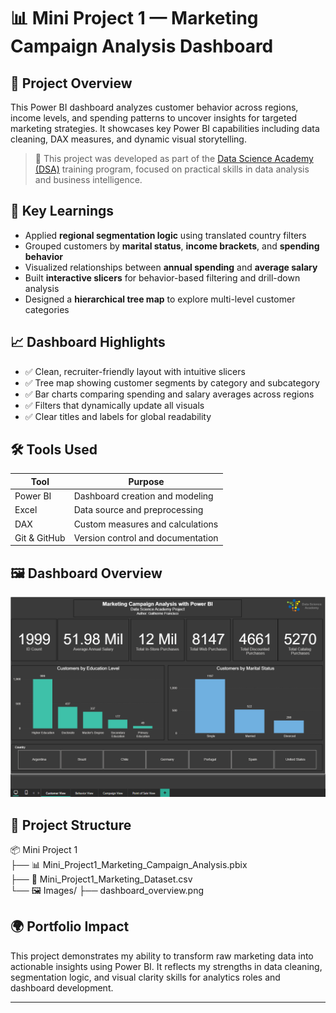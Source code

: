 # 📊 Mini Project 1 — Marketing Campaign Analysis Dashboard

## 🔎 Project Overview  
This Power BI dashboard analyzes customer behavior across regions, income levels, and spending patterns to uncover insights for targeted marketing strategies. It showcases key Power BI capabilities including data cleaning, DAX measures, and dynamic visual storytelling.

> 🧪 This project was developed as part of the [Data Science Academy (DSA)](https://www.datascienceacademy.com.br/start) training program, focused on practical skills in data analysis and business intelligence.

## 🧠 Key Learnings  
- Applied **regional segmentation logic** using translated country filters  
- Grouped customers by **marital status**, **income brackets**, and **spending behavior**  
- Visualized relationships between **annual spending** and **average salary**  
- Built **interactive slicers** for behavior-based filtering and drill-down analysis  
- Designed a **hierarchical tree map** to explore multi-level customer categories  

## 📈 Dashboard Highlights  
- ✅ Clean, recruiter-friendly layout with intuitive slicers  
- ✅ Tree map showing customer segments by category and subcategory  
- ✅ Bar charts comparing spending and salary averages across regions  
- ✅ Filters that dynamically update all visuals  
- ✅ Clear titles and labels for global readability  

## 🛠️ Tools Used

| Tool         | Purpose                            |
|--------------|------------------------------------|
| Power BI     | Dashboard creation and modeling    |
| Excel        | Data source and preprocessing      |
| DAX          | Custom measures and calculations   |
| Git & GitHub | Version control and documentation  |

## 🖼️ Dashboard Overview

![Dashboard Overview](Images/Customer_View.png)


## 📁 Project Structure

📦 Mini Project 1  
├── 📊 Mini_Project1_Marketing_Campaign_Analysis.pbix  
├── 📄 Mini_Project1_Marketing_Dataset.csv  
└── 🖼️ Images/ ├── dashboard_overview.png  

## 🌍 Portfolio Impact  
This project demonstrates my ability to transform raw marketing data into actionable insights using Power BI. It reflects my strengths in data cleaning, segmentation logic, and visual clarity skills for analytics roles and dashboard development.

---
